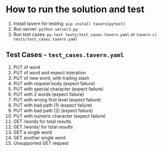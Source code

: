 # How to run the solution and test

1. Install tavern for testing: `pip install tavern[pytest]`
2. Run server: `python server2.py`
3. Run test cases: `py.text tests/test_cases.tavern.yaml` or `tavern-ci tests/test_cases.tavern.yaml`

## Test Cases - `test_cases.tavern.yaml`

1. PUT of word
1. PUT of word and expect interation
1. PUT of new word, with trailing slash
1. PUT with request body (expect failure)
1. PUT with special character (expect failure)
1. PUT with 2 words (expect failure)
1. PUT with wrong first level (expect failure)
1. PUT with bad path (1) (expect failure)
1. PUT with bad path (2) (expect failure)
1. PUT with numeric character (expect failure)
1. GET /words for total results
1. GET /words/ for total results
1. GET a single word
1. GET another single word
1. Unsupported GET request